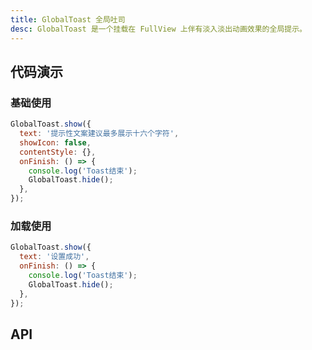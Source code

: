 ```yaml
---
title: GlobalToast 全局吐司
desc: GlobalToast 是一个挂载在 FullView 上伴有淡入淡出动画效果的全局提示。
---
```


## 代码演示

### 基础使用

```jsx
GlobalToast.show({
  text: '提示性文案建议最多展示十六个字符',
  showIcon: false,
  contentStyle: {},
  onFinish: () => {
    console.log('Toast结束');
    GlobalToast.hide();
  },
});
```

### 加载使用

```jsx
GlobalToast.show({
  text: '设置成功',
  onFinish: () => {
    console.log('Toast结束');
    GlobalToast.hide();
  },
});
```

## API

<Props name="GlobalToastProps" />
